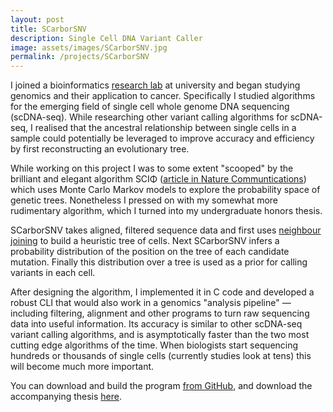 ```yaml
---
layout: post
title: SCarborSNV
description: Single Cell DNA Variant Caller
image: assets/images/SCarborSNV.jpg
permalink: /projects/SCarborSNV
---
```


I joined a bioinformatics [research lab](https://yufeng-wu.uconn.edu/yufengs-group/) at university and began studying genomics and their application to cancer. Specifically I studied algorithms for the emerging field of single cell whole genome DNA sequencing (scDNA-seq). While researching other variant calling algorithms for scDNA-seq, I realised that the ancestral relationship between single cells in a sample could potentially be leveraged to improve accuracy and efficiency by first reconstructing an evolutionary tree.

While working on this project I was to some extent "scooped" by the brilliant and elegant algorithm SCIΦ ([article in Nature Communtications](https://www.nature.com/articles/s41467-018-07627-7)) which uses Monte Carlo Markov models to explore the probability space of genetic trees. Nonetheless I pressed on with my somewhat more rudimentary algorithm, which I turned into my undergraduate honors thesis.

SCarborSNV takes aligned, filtered sequence data and first uses [neighbour joining](https://en.wikipedia.org/wiki/Neighbor_joining) to build a heuristic tree of cells. Next SCarborSNV infers a probability distribution of the position on the tree of each candidate mutation. Finally this distribution over a tree is used as a prior for calling variants in each cell.

After designing the algorithm, I implemented it in C code and developed a robust CLI that would also work in a genomics "analysis pipeline" &mdash; including filtering, alignment and other programs to turn raw sequencing data into useful information. Its accuracy is similar to other scDNA-seq variant calling algorithms, and is asymptotically faster than the two most cutting edge algorithms of the time. When biologists start sequencing hundreds or thousands of single cells (currently studies look at tens) this will become much more important.

You can download and build the program [from GitHub](https://github.com/coldham10/SCarborSNV), and download the accompanying thesis [here](/assets/SCarborSNV.pdf).
